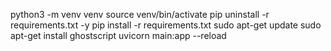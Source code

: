 python3 -m venv venv
source venv/bin/activate
pip uninstall -r requirements.txt -y
pip install -r requirements.txt
sudo apt-get update
sudo apt-get install ghostscript
uvicorn main:app --reload